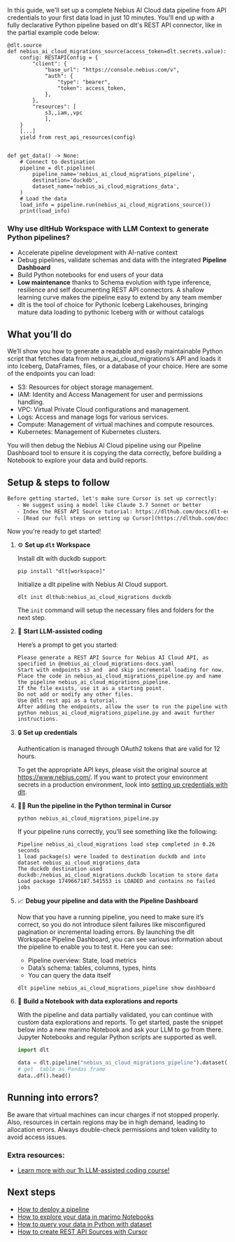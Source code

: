 In this guide, we'll set up a complete Nebius AI Cloud data pipeline from API credentials to your first data load in just 10 minutes. You'll end up with a fully declarative Python pipeline based on dlt's REST API connector, like in the partial example code below:

```python-outcome
@dlt.source
def nebius_ai_cloud_migrations_source(access_token=dlt.secrets.value):
    config: RESTAPIConfig = {
        "client": {
            "base_url": "https://console.nebius.com/v",
            "auth": {
                "type": "bearer",
                "token": access_token,
            },
        },
        "resources": [
            s3,,iam,,vpc
            ],
    }
    [...]
    yield from rest_api_resources(config)


def get_data() -> None:
    # Connect to destination
    pipeline = dlt.pipeline(
        pipeline_name='nebius_ai_cloud_migrations_pipeline',
        destination='duckdb',
        dataset_name='nebius_ai_cloud_migrations_data', 
    )
    # Load the data
    load_info = pipeline.run(nebius_ai_cloud_migrations_source())
    print(load_info) 
```

### Why use dltHub Workspace with LLM Context to generate Python pipelines?

- Accelerate pipeline development with AI-native context
- Debug pipelines, validate schemas and data with the integrated **Pipeline Dashboard**
- Build Python notebooks for end users of your data
- **Low maintenance** thanks to Schema evolution with type inference, resilience and self documenting REST API connectors. A shallow learning curve makes the pipeline easy to extend by any team member
- dlt is the tool of choice for Pythonic Iceberg Lakehouses, bringing mature data loading to pythonic Iceberg with or without catalogs

## What you’ll do

We’ll show you how to generate a readable and easily maintainable Python script that fetches data from nebius_ai_cloud_migrations’s API and loads it into Iceberg, DataFrames, files, or a database of your choice. Here are some of the endpoints you can load:

- S3: Resources for object storage management.
- IAM: Identity and Access Management for user and permissions handling.
- VPC: Virtual Private Cloud configurations and management.
- Logs: Access and manage logs for various services.
- Compute: Management of virtual machines and compute resources.
- Kubernetes: Management of Kubernetes clusters.

You will then debug the Nebius AI Cloud pipeline using our Pipeline Dashboard tool to ensure it is copying the data correctly, before building a Notebook to explore your data and build reports.

## Setup & steps to follow

```default
Before getting started, let's make sure Cursor is set up correctly:
   - We suggest using a model like Claude 3.7 Sonnet or better
   - Index the REST API Source tutorial: https://dlthub.com/docs/dlt-ecosystem/verified-sources/rest_api/ and add it to context as **@dlt rest api**
   - [Read our full steps on setting up Cursor](https://dlthub.com/docs/dlt-ecosystem/llm-tooling/cursor-restapi#23-configuring-cursor-with-documentation)
```

Now you're ready to get started!

1. ⚙️ **Set up `dlt` Workspace**
    
    Install dlt with duckdb support:
    ```shell
    pip install "dlt[workspace]"
    ```

    Initialize a dlt pipeline with Nebius AI Cloud support.
    ```shell
    dlt init dlthub:nebius_ai_cloud_migrations duckdb
    ```

    The `init` command will setup the necessary files and folders for the next step.
    
2. 🤠 **Start LLM-assisted coding**
    
    Here’s a prompt to get you started:
    
    ```prompt
    Please generate a REST API Source for Nebius AI Cloud API, as specified in @nebius_ai_cloud_migrations-docs.yaml 
    Start with endpoints s3 and  and skip incremental loading for now. 
    Place the code in nebius_ai_cloud_migrations_pipeline.py and name the pipeline nebius_ai_cloud_migrations_pipeline. 
    If the file exists, use it as a starting point. 
    Do not add or modify any other files. 
    Use @dlt rest api as a tutorial. 
    After adding the endpoints, allow the user to run the pipeline with python nebius_ai_cloud_migrations_pipeline.py and await further instructions.
    ```

    
3. 🔒 **Set up credentials** 
    
    Authentication is managed through OAuth2 tokens that are valid for 12 hours.
    
    To get the appropriate API keys, please visit the original source at https://www.nebius.com/.
    If you want to protect your environment secrets in a production environment, look into [setting up credentials with dlt](https://dlthub.com/docs/walkthroughs/add_credentials).
    
4. 🏃‍♀️ **Run the pipeline in the Python terminal in Cursor**
    
    ```shell
    python nebius_ai_cloud_migrations_pipeline.py
    ```
    
    If your pipeline runs correctly, you’ll see something like the following:
    
    ```shell
    Pipeline nebius_ai_cloud_migrations load step completed in 0.26 seconds
    1 load package(s) were loaded to destination duckdb and into dataset nebius_ai_cloud_migrations_data
    The duckdb destination used duckdb:/nebius_ai_cloud_migrations.duckdb location to store data
    Load package 1749667187.541553 is LOADED and contains no failed jobs
    ```
    
5. 📈 **Debug your pipeline and data with the Pipeline Dashboard**

    Now that you have a running pipeline, you need to make sure it’s correct, so you do not introduce silent failures like misconfigured pagination or incremental loading errors. By launching the dlt Workspace Pipeline Dashboard, you can see various information about the pipeline to enable you to test it. Here you can see:
    - Pipeline overview: State, load metrics
    - Data’s schema: tables, columns, types, hints
    - You can query the data itself
    
    ```shell
    dlt pipeline nebius_ai_cloud_migrations_pipeline show dashboard
    ```
    
6. 🐍 **Build a Notebook with data explorations and reports**

    With the pipeline and data partially validated, you can continue with custom data explorations and reports. To get started, paste the snippet below into a new marimo Notebook and ask your LLM to go from there. Jupyter Notebooks and regular Python scripts are supported as well.

    
    ```python
    import dlt

   data = dlt.pipeline("nebius_ai_cloud_migrations_pipeline").dataset()
   # get  table as Pandas frame
   data..df().head()
    ```

## Running into errors?

Be aware that virtual machines can incur charges if not stopped properly. Also, resources in certain regions may be in high demand, leading to allocation errors. Always double-check permissions and token validity to avoid access issues.

### Extra resources:

- [Learn more with our 1h LLM-assisted coding course!](https://www.youtube.com/watch?v=GGid70rnJuM)

## Next steps

- [How to deploy a pipeline](https://dlthub.com/docs/walkthroughs/deploy-a-pipeline)
- [How to explore your data in marimo Notebooks](https://dlthub.com/docs/general-usage/dataset-access/marimo)
- [How to query your data in Python with dataset](https://dlthub.com/docs/general-usage/dataset-access/dataset)
- [How to create REST API Sources with Cursor](https://dlthub.com/docs/dlt-ecosystem/llm-tooling/cursor-restapi)
